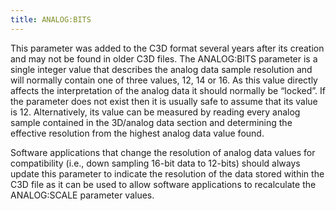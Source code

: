```yaml
---
title: ANALOG:BITS
---
```


This parameter was added to the C3D format several years after its creation and may not be found in older C3D files.  The ANALOG:BITS parameter is a single integer value that describes the analog data sample resolution and will normally contain one of three values, 12, 14 or 16.  As this value directly affects the interpretation of the analog data it should normally be “locked”.  If the parameter does not exist then it is usually safe to assume that its value is 12.  Alternatively, its value can be measured by reading every analog sample contained in the 3D/analog data section and determining the effective resolution from the highest analog data value found.

Software applications that change the resolution of analog data values for compatibility (i.e., down sampling 16-bit data to 12-bits) should always update this parameter to indicate the resolution of the data stored within the C3D file as it can be used to allow software applications to recalculate the ANALOG:SCALE parameter values.
